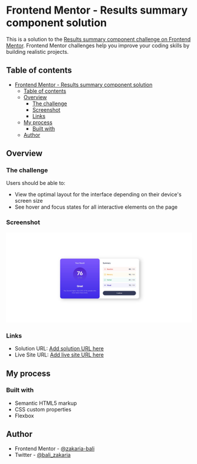 # Frontend Mentor - Results summary component solution

This is a solution to the [Results summary component challenge on Frontend Mentor](https://www.frontendmentor.io/challenges/results-summary-component-CE_K6s0maV). Frontend Mentor challenges help you improve your coding skills by building realistic projects. 

## Table of contents

- [Frontend Mentor - Results summary component solution](#frontend-mentor---results-summary-component-solution)
  - [Table of contents](#table-of-contents)
  - [Overview](#overview)
    - [The challenge](#the-challenge)
    - [Screenshot](#screenshot)
    - [Links](#links)
  - [My process](#my-process)
    - [Built with](#built-with)
  - [Author](#author)

## Overview

### The challenge

Users should be able to:

- View the optimal layout for the interface depending on their device's screen size
- See hover and focus states for all interactive elements on the page

### Screenshot

![](./screenshot.jpg)

### Links

- Solution URL: [Add solution URL here](https://github.com/zakaria-bali/result-summary-component)
- Live Site URL: [Add live site URL here](https://zakaria-bali.github.io/result-summary-component/)

## My process

### Built with

- Semantic HTML5 markup
- CSS custom properties
- Flexbox

## Author

- Frontend Mentor - [@zakaria-bali](https://www.frontendmentor.io/profile/zakaria-bali)
- Twitter - [@bali_zakaria](https://twitter.com/bali_zakaria)



